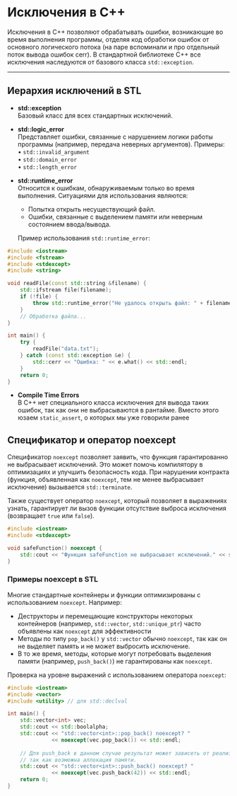 # Исключения в C++

Исключения в C++ позволяют обрабатывать ошибки, возникающие во время выполнения программы, отделяя код обработки ошибок от основного логического потока (на паре вспоминали и про отдельный поток вывода ошибок cerr). В стандартной библиотеке C++ все исключения наследуются от базового класса `std::exception`.

------------------------------------------------------------
## Иерархия исключений в STL

- **std::exception**  
  Базовый класс для всех стандартных исключений.

- **std::logic_error**  
  Представляет ошибки, связанные с нарушением логики работы программы (например, передача неверных аргументов). Примеры:  
  • `std::invalid_argument`  
  • `std::domain_error`  
  • `std::length_error`

- **std::runtime_error**  
  Относится к ошибкам, обнаруживаемым только во время выполнения. Ситуациями для использования являются:
  - Попытка открыть несуществующий файл.
  - Ошибки, связанные с выделением памяти или неверным состоянием ввода/вывода.
  
  Пример использования `std::runtime_error`:
  
```cpp
#include <iostream>
#include <fstream>
#include <stdexcept>
#include <string>

void readFile(const std::string &filename) {
    std::ifstream file(filename);
    if (!file) {
        throw std::runtime_error("Не удалось открыть файл: " + filename);
    }
    // Обработка файла...
}

int main() {
    try {
        readFile("data.txt");
    } catch (const std::exception &e) {
        std::cerr << "Ошибка: " << e.what() << std::endl;
    }
    return 0;
}
```

- **Compile Time Errors**  
 В C++ нет специального класса исключения для вывода таких ошибок, так как они не выбрасываются в рантайме. Вместо этого юзаем `static_assert`, о которых мы уже говорили ранее

## Спецификатор и оператор noexcept

Спецификатор `noexcept` позволяет заявить, что функция гарантированно не выбрасывает исключений. Это может помочь компилятору в оптимизациях и улучшить безопасность кода. При нарушении контракта (функция, объявленная как `noexcept`, тем не менее выбрасывает исключение) вызывается `std::terminate`.

Также существует оператор `noexcept`, который позволяет в выражениях узнать, гарантирует ли вызов функции отсутствие выброса исключения (возвращает `true` или `false`).

```cpp
#include <iostream>
#include <stdexcept>

void safeFunction() noexcept {
    std::cout << "Функция safeFunction не выбрасывает исключений." << std::endl;
}
```

### Примеры noexcept в STL

Многие стандартные контейнеры и функции оптимизированы с использованием `noexcept`. Например:
- Деструкторы и перемещающие конструкторы некоторых контейнеров (например, `std::vector`, `std::unique_ptr`) часто объявлены как `noexcept` для эффективности
- Методы по типу `pop_back()` у `std::vector` обычно `noexcept`, так как он не выделяет память и не может выбросить исключение.
- В то же время, методы, которые могут потребовать выделения памяти (например, `push_back()`) не гарантированы как `noexcept`.

Проверка на уровне выражений с использованием оператора `noexcept`:

```cpp
#include <iostream>
#include <vector>
#include <utility> // для std::declval

int main() {
    std::vector<int> vec;
    std::cout << std::boolalpha;
    std::cout << "std::vector<int>::pop_back() noexcept? " 
              << noexcept(vec.pop_back()) << std::endl;
    
    // Для push_back в данном случае результат может зависеть от реализации,
    // так как возможна аллокация памяти.
    std::cout << "std::vector<int>::push_back() noexcept? " 
              << noexcept(vec.push_back(42)) << std::endl;
    return 0;
}
```

